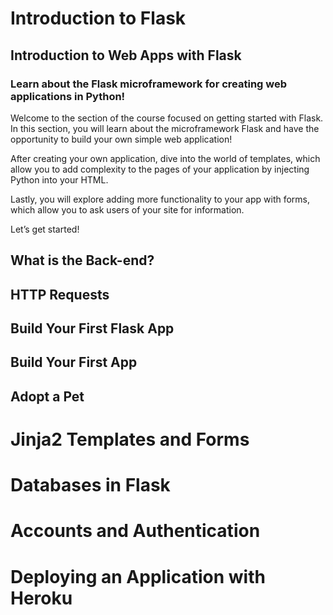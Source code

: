 # Introduction to Flask
## Introduction to Web Apps with Flask
### Learn about the Flask microframework for creating web applications in Python!
Welcome to the section of the course focused on getting started with Flask. In this section, you will learn about the microframework Flask and have the opportunity to build your own simple web application!

After creating your own application, dive into the world of templates, which allow you to add complexity to the pages of your application by injecting Python into your HTML.

Lastly, you will explore adding more functionality to your app with forms, which allow you to ask users of your site for information.

Let’s get started!

## What is the Back-end?
## HTTP Requests
## Build Your First Flask App
## Build Your First App
## Adopt a Pet
# Jinja2 Templates and Forms
# Databases in Flask
# Accounts and Authentication
# Deploying an Application with Heroku
